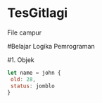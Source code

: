 # TesGitlagi
File campur

#Belajar Logika Pemrograman

#1. Objek
```script.js
let name = john {
 old: 28,
 status: jomblo
}
```
